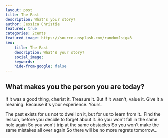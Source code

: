 ```yaml
---
layout: post
title: The Past
description: What's your story?
author: Jessica Christie
featured: true
categories: 2cents
featured_image: https://source.unsplash.com/random?sig=3
seo: 
    title: The Past
    description: What's your story?
    social_image: 
    keywords: 
    hide-from-google: false
---
```


## What makes you the person you are today?

If it was a good thing, cherist it.
Treasure it.
But if it wasn't, value it.
Give it a meaning.
Because it's your experience.
Yours.

The past exists for us not to dwell on it,
but for us to learn from it..
Find the lesson, before you decide to forget about it.
So you won't fall in the same hole again
So you won't trip at the same obstacles
So you won't make the same mistakes all over again
So there will be no more regrets tomorrow...